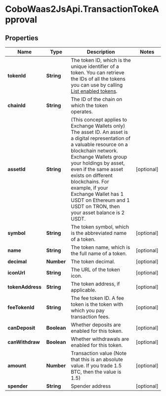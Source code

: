 # CoboWaas2JsApi.TransactionTokeApproval

## Properties

Name | Type | Description | Notes
------------ | ------------- | ------------- | -------------
**tokenId** | **String** | The token ID, which is the unique identifier of a token. You can retrieve the IDs of all the tokens you can use by calling [List enabled tokens](/v2/api-references/wallets/list-enabled-tokens). | 
**chainId** | **String** | The ID of the chain on which the token operates. | 
**assetId** | **String** | (This concept applies to Exchange Wallets only) The asset ID. An asset is a digital representation of a valuable resource on a blockchain network. Exchange Wallets group your holdings by asset, even if the same asset exists on different blockchains. For example, if your Exchange Wallet has 1 USDT on Ethereum and 1 USDT on TRON, then your asset balance is 2 USDT. | [optional] 
**symbol** | **String** | The token symbol, which is the abbreviated name of a token. | [optional] 
**name** | **String** | The token name, which is the full name of a token. | [optional] 
**decimal** | **Number** | The token decimal. | [optional] 
**iconUrl** | **String** | The URL of the token icon. | [optional] 
**tokenAddress** | **String** | The token address, if applicable. | [optional] 
**feeTokenId** | **String** | The fee token ID. A fee token is the token with which you pay transaction fees. | [optional] 
**canDeposit** | **Boolean** | Whether deposits are enabled for this token. | [optional] 
**canWithdraw** | **Boolean** | Whether withdrawals are enabled for this token. | [optional] 
**amount** | **Number** | Transaction value (Note that this is an absolute value. If you trade 1.5 BTC, then the value is 1.5)  | [optional] 
**spender** | **String** | Spender address | [optional] 


